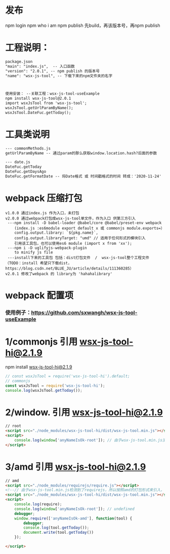 # 发布
npm login
npm who i am
npm publish
先build，再该版本号，再npm publish

# 工程说明：
```asp
package.json
"main": "index.js",  -- 入口函数
"version": "2.0.1", -- npm publish 的版本号 
"name": "wsx-js-tool", -- 下载下来的npm文件夹的名字



使用安装： --关联工程：wsx-js-tool-useExample
npm install wsx-js-tool@2.0.1
import wsxJsTool from 'wsx-js-tool';
wsxJsTool.getUrlParamByName();
wsxJsTool.DateFuc.getToday();

```

# 工具类说明
```asp
--- commonMethods.js
getUrlParamByName -- 通过param的那么获取window.location.hash?后面的参数

--- date.js
DateFuc.getToday
DateFuc.getDaysAgo
DateFuc.getFormatDate -- 将Date格式 或 时间戳格式的时间 转成：'2020-11-24'
```


# webpack 压缩打包
```
v1.0.0 通过index.js 作为入口，未打包
v2.0.0 通过webpack打包成wsx-js-tool单文件，作为入口 供第三方引入
 ---npm install -D babel-loader @babel/core @babel/preset-env webpack
    (index.js :es6module export default x 或 commonjs module.exports=）
    config.output.library: `${pkg.name}`,
    config.output.libraryTarget: "umd" // 适用于任何形式的模块引入
    引用该工具包，也可以使用es6 module (import x from 'xx');
 ---npm i -D uglifyjs-webpack-plugin
    to minify js file
 ---install下来的工具包 包括：dist打包文件  /  wsx-js-tool整个工程文件  （TODO：install 希望只下载dist， https://blog.csdn.net/BLUE_JU/article/details/111360285）
v2.0.1 修改了webpack 的 library为 'hahahalibrary'
```
# webpack 配置项


### 使用例子：https://github.com/sxwangh/wsx-js-tool-useExample
# 1/commonjs 引用  wsx-js-tool-hi@2.1.9
npm install wsx-js-tool-hi@2.1.9
```javascript
// const wsxJsTool = require('wsx-js-tool-hi').default;
// commonjs
const wsxJsTool = require('wsx-js-tool-hi');
console.log(wsxJsTool.getToday());
```

# 2/window. 引用  wsx-js-tool-hi@2.1.9
```html
// root
<script src="./node_modules/wsx-js-tool-hi/dist/wsx-js-tool.min.js"></script>
<script>
    console.log(window['anyNameIsOk-root']); // 由于wsx-js-tool.min.js没有检测到 amd和commonjs，所以加载root['anyNameIsOk-root']
</script>
```

# 3/amd 引用  wsx-js-tool-hi@2.1.9
```html
// amd
<script src="./node_modules/requirejs/require.js"></script>
<!--// 由于wsx-js-tool.min.js检测到了requirejs，所以按照amd的打包形式来引入，不走root的分支：else if(typeof define === 'function' && define.amd  define("anyNameIsOk-amd", [], factory);-->
<script src="./node_modules/wsx-js-tool-hi/dist/wsx-js-tool.min.js"></script>
<script>
    console.log(require);
    console.log(window['anyNameIsOk-root']); // undefined
    debugger;
    window.require(['anyNameIsOk-amd'], function(tool) {
        debugger;
        console.log(tool.getToday());
        document.write(tool.getToday())
    });

</script>
```
